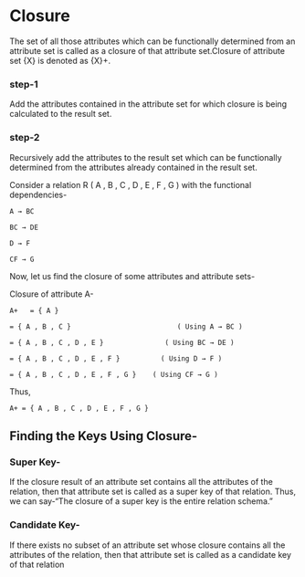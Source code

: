 # Closure
The set of all those attributes which can be functionally determined from an attribute set is called as a closure of that attribute set.Closure of attribute set {X} is denoted as {X}+.


### step-1
Add the attributes contained in the attribute set for which closure is being calculated to the result set.

### step-2
Recursively add the attributes to the result set which can be functionally determined from the attributes already contained in the result set.

Consider a relation R ( A , B , C , D , E , F , G ) with the functional dependencies-
```
A → BC

BC → DE

D → F

CF → G
```
 

Now, let us find the closure of some attributes and attribute sets-

 
Closure of attribute A-

 
```
A+   = { A }

= { A , B , C }                          ( Using A → BC )

= { A , B , C , D , E }               ( Using BC → DE )

= { A , B , C , D , E , F }          ( Using D → F )

= { A , B , C , D , E , F , G }    ( Using CF → G )
```
Thus,
```
A+ = { A , B , C , D , E , F , G }
```

## Finding the Keys Using Closure-

### Super Key-

  If the closure result of an attribute set contains all the attributes of the relation, then that attribute set is called as a super key of that relation.
    Thus, we can say-“The closure of a super key is the entire relation schema.”


### Candidate Key-
If there exists no subset of an attribute set whose closure contains all the attributes of the relation, then that attribute set is called as a candidate key of that relation

